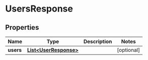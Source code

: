 

# UsersResponse


## Properties

| Name | Type | Description | Notes |
|------------ | ------------- | ------------- | -------------|
|**users** | [**List&lt;UserResponse&gt;**](UserResponse.md) |  |  [optional] |



